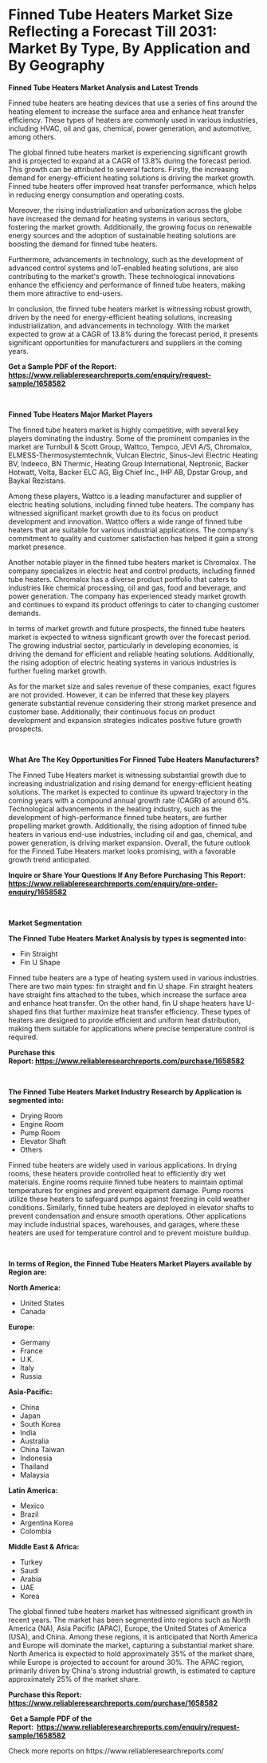 <p><h1>Finned Tube Heaters Market Size Reflecting a Forecast Till 2031: Market By Type, By Application and By Geography</h1></p><p><strong>Finned Tube Heaters Market Analysis and Latest Trends</strong></p>
<p><p>Finned tube heaters are heating devices that use a series of fins around the heating element to increase the surface area and enhance heat transfer efficiency. These types of heaters are commonly used in various industries, including HVAC, oil and gas, chemical, power generation, and automotive, among others.</p><p>The global finned tube heaters market is experiencing significant growth and is projected to expand at a CAGR of 13.8% during the forecast period. This growth can be attributed to several factors. Firstly, the increasing demand for energy-efficient heating solutions is driving the market growth. Finned tube heaters offer improved heat transfer performance, which helps in reducing energy consumption and operating costs.</p><p>Moreover, the rising industrialization and urbanization across the globe have increased the demand for heating systems in various sectors, fostering the market growth. Additionally, the growing focus on renewable energy sources and the adoption of sustainable heating solutions are boosting the demand for finned tube heaters.</p><p>Furthermore, advancements in technology, such as the development of advanced control systems and IoT-enabled heating solutions, are also contributing to the market's growth. These technological innovations enhance the efficiency and performance of finned tube heaters, making them more attractive to end-users.</p><p>In conclusion, the finned tube heaters market is witnessing robust growth, driven by the need for energy-efficient heating solutions, increasing industrialization, and advancements in technology. With the market expected to grow at a CAGR of 13.8% during the forecast period, it presents significant opportunities for manufacturers and suppliers in the coming years.</p></p>
<p><strong>Get a Sample PDF of the Report:&nbsp; <a href="https://www.reliableresearchreports.com/enquiry/request-sample/1658582">https://www.reliableresearchreports.com/enquiry/request-sample/1658582</a></strong></p>
<p>&nbsp;</p>
<p><strong>Finned Tube Heaters Major Market Players</strong></p>
<p><p>The finned tube heaters market is highly competitive, with several key players dominating the industry. Some of the prominent companies in the market are Turnbull & Scott Group, Wattco, Tempco, JEVI A/S, Chromalox, ELMESS-Thermosystemtechnik, Vulcan Electric, Sinus-Jevi Electric Heating BV, Indeeco, BN Thermic, Heating Group International, Neptronic, Backer Hotwatt, Volta, Backer ELC AG, Big Chief Inc., IHP AB, Dpstar Group, and Baykal Rezistans.</p><p>Among these players, Wattco is a leading manufacturer and supplier of electric heating solutions, including finned tube heaters. The company has witnessed significant market growth due to its focus on product development and innovation. Wattco offers a wide range of finned tube heaters that are suitable for various industrial applications. The company's commitment to quality and customer satisfaction has helped it gain a strong market presence.</p><p>Another notable player in the finned tube heaters market is Chromalox. The company specializes in electric heat and control products, including finned tube heaters. Chromalox has a diverse product portfolio that caters to industries like chemical processing, oil and gas, food and beverage, and power generation. The company has experienced steady market growth and continues to expand its product offerings to cater to changing customer demands.</p><p>In terms of market growth and future prospects, the finned tube heaters market is expected to witness significant growth over the forecast period. The growing industrial sector, particularly in developing economies, is driving the demand for efficient and reliable heating solutions. Additionally, the rising adoption of electric heating systems in various industries is further fueling market growth.</p><p>As for the market size and sales revenue of these companies, exact figures are not provided. However, it can be inferred that these key players generate substantial revenue considering their strong market presence and customer base. Additionally, their continuous focus on product development and expansion strategies indicates positive future growth prospects.</p></p>
<p>&nbsp;</p>
<p><strong>What Are The Key Opportunities For Finned Tube Heaters Manufacturers?</strong></p>
<p><p>The Finned Tube Heaters market is witnessing substantial growth due to increasing industrialization and rising demand for energy-efficient heating solutions. The market is expected to continue its upward trajectory in the coming years with a compound annual growth rate (CAGR) of around 6%. Technological advancements in the heating industry, such as the development of high-performance finned tube heaters, are further propelling market growth. Additionally, the rising adoption of finned tube heaters in various end-use industries, including oil and gas, chemical, and power generation, is driving market expansion. Overall, the future outlook for the Finned Tube Heaters market looks promising, with a favorable growth trend anticipated.</p></p>
<p><strong>Inquire or Share Your Questions If Any Before Purchasing This Report: <a href="https://www.reliableresearchreports.com/enquiry/pre-order-enquiry/1658582">https://www.reliableresearchreports.com/enquiry/pre-order-enquiry/1658582</a></strong></p>
<p>&nbsp;</p>
<p><strong>Market Segmentation</strong></p>
<p><strong>The Finned Tube Heaters Market Analysis by types is segmented into:</strong></p>
<p><ul><li>Fin Straight</li><li>Fin U Shape</li></ul></p>
<p><p>Finned tube heaters are a type of heating system used in various industries. There are two main types: fin straight and fin U shape. Fin straight heaters have straight fins attached to the tubes, which increase the surface area and enhance heat transfer. On the other hand, fin U shape heaters have U-shaped fins that further maximize heat transfer efficiency. These types of heaters are designed to provide efficient and uniform heat distribution, making them suitable for applications where precise temperature control is required.</p></p>
<p><strong>Purchase this Report:&nbsp;<a href="https://www.reliableresearchreports.com/purchase/1658582">https://www.reliableresearchreports.com/purchase/1658582</a></strong></p>
<p>&nbsp;</p>
<p><strong>The Finned Tube Heaters Market Industry Research by Application is segmented into:</strong></p>
<p><ul><li>Drying Room</li><li>Engine Room</li><li>Pump Room</li><li>Elevator Shaft</li><li>Others</li></ul></p>
<p><p>Finned tube heaters are widely used in various applications. In drying rooms, these heaters provide controlled heat to efficiently dry wet materials. Engine rooms require finned tube heaters to maintain optimal temperatures for engines and prevent equipment damage. Pump rooms utilize these heaters to safeguard pumps against freezing in cold weather conditions. Similarly, finned tube heaters are deployed in elevator shafts to prevent condensation and ensure smooth operations. Other applications may include industrial spaces, warehouses, and garages, where these heaters are used for temperature control and to prevent moisture buildup.</p></p>
<p>&nbsp;</p>
<p><strong>In terms of Region, the Finned Tube Heaters Market Players available by Region are:</strong></p>
<p>
    <p> <strong> North America: </strong>
        <ul>
            <li>United States</li>
            <li>Canada</li>
        </ul>
        </p> 
    <p> <strong> Europe: </strong>
        <ul>
            <li>Germany</li>
            <li>France</li>
            <li>U.K.</li>
            <li>Italy</li>
            <li>Russia</li>
        </ul>
        </p> 
    <p> <strong> Asia-Pacific: </strong>
        <ul>
            <li>China</li>
            <li>Japan</li>
            <li>South Korea</li>
            <li>India</li>
            <li>Australia</li>
            <li>China Taiwan</li>
            <li>Indonesia</li>
            <li>Thailand</li>
            <li>Malaysia</li>
        </ul>
        </p> 
    <p> <strong> Latin America: </strong>
        <ul>
            <li>Mexico</li>
            <li>Brazil</li>
            <li>Argentina Korea</li>
            <li>Colombia</li>
        </ul>
        </p> 
    <p> <strong> Middle East & Africa: </strong>
        <ul>
            <li>Turkey</li>
            <li>Saudi</li>
            <li>Arabia</li>
            <li>UAE</li>
            <li>Korea</li>
        </ul>
    </p>
    </p>
<p><p>The global finned tube heaters market has witnessed significant growth in recent years. The market has been segmented into regions such as North America (NA), Asia Pacific (APAC), Europe, the United States of America (USA), and China. Among these regions, it is anticipated that North America and Europe will dominate the market, capturing a substantial market share. North America is expected to hold approximately 35% of the market share, while Europe is projected to account for around 30%. The APAC region, primarily driven by China's strong industrial growth, is estimated to capture approximately 25% of the market share.</p></p>
<p><strong>Purchase this Report: <a href="https://www.reliableresearchreports.com/purchase/1658582">https://www.reliableresearchreports.com/purchase/1658582</a></strong></p>
<p>&nbsp;<strong>Get a Sample PDF of the Report:&nbsp;&nbsp;<a href="https://www.reliableresearchreports.com/enquiry/request-sample/1658582">https://www.reliableresearchreports.com/enquiry/request-sample/1658582</a></strong></p>
<p><strong></strong></p>
<p>Check more reports on https://www.reliableresearchreports.com/</p>